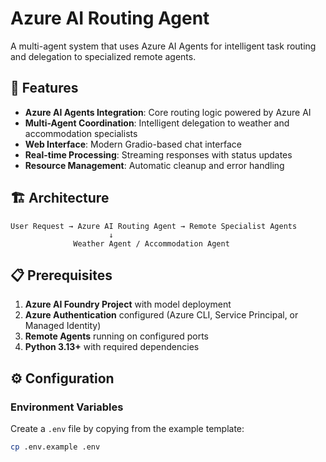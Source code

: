 # Azure AI Routing Agent

A multi-agent system that uses Azure AI Agents for intelligent task routing and delegation to specialized remote agents.

## 🚀 Features

- **Azure AI Agents Integration**: Core routing logic powered by Azure AI
- **Multi-Agent Coordination**: Intelligent delegation to weather and accommodation specialists
- **Web Interface**: Modern Gradio-based chat interface
- **Real-time Processing**: Streaming responses with status updates
- **Resource Management**: Automatic cleanup and error handling

## 🏗️ Architecture

```
User Request → Azure AI Routing Agent → Remote Specialist Agents
                      ↓
              Weather Agent / Accommodation Agent
```

## 📋 Prerequisites

1. **Azure AI Foundry Project** with model deployment
2. **Azure Authentication** configured (Azure CLI, Service Principal, or Managed Identity)
3. **Remote Agents** running on configured ports
4. **Python 3.13+** with required dependencies

## ⚙️ Configuration

### Environment Variables

Create a `.env` file by copying from the example template:

```bash
cp .env.example .env
```